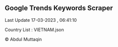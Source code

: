 

## Google Trends Keywords Scraper 
 
Last Update 17-03-2023 , 06:41:10

Country List :
VIETNAM.json



© Abdul Muttaqin 
